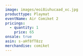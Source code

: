 ```yaml
---
image: images/eoi8iuhucaad_xc.jpg
producttype: Playmat
eventName: Air Comiket 2
pricings:
  - quantity: 1
    price: 65
onsale: true
asin: s-aHf8fT8zz
merchandise: comiket
---
```

